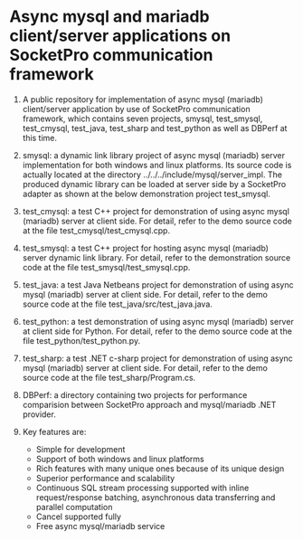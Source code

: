 # Async mysql and mariadb client/server applications on SocketPro communication framework

1. A public repository for implementation of async mysql (mariadb) client/server application by use of SocketPro communication framework, which contains seven projects, smysql, test_smysql, test_cmysql, test_java, test_sharp and test_python as well as DBPerf at this time.

2. smysql: a dynamic link library project of async mysql (mariadb) server implementation for both windows and linux platforms. Its source code is actually located at the directory ../../../include/mysql/server_impl. The produced dynamic library can be loaded at server side by a SocketPro adapter as shown at the below demonstration project test_smysql.

3. test_cmysql: a test C++ project for demonstration of using async mysql (mariadb) server at client side. For detail, refer to the demo source code at the file test_cmysql/test_cmysql.cpp.

4. test_smysql: a test C++ project for hosting async mysql (mariadb) server dynamic link library. For detail, refer to the demonstration source code at the file test_smysql/test_smysql.cpp.

5. test_java: a test Java Netbeans project for demonstration of using async mysql (mariadb) server at client side. For detail, refer to the demo source code at the file test_java/src/test_java.java.

6. test_python: a test demonstration of using async mysql (mariadb) server at client side for Python. For detail, refer to the demo source code at the file test_python/test_python.py.

7. test_sharp: a test .NET c-sharp project for demonstration of using async mysql (mariadb) server at client side. For detail, refer to the demo source code at the file test_sharp/Program.cs.

8. DBPerf: a directory containing two projects for performance comparision between SocketPro approach and mysql/mariadb .NET provider.

9. Key features are:
    - Simple for development
    - Support of both windows and linux platforms
    - Rich features with many unique ones because of its unique design
    - Superior performance and scalability
    - Continuous SQL stream processing supported with inline request/response batching, asynchronous data transferring and parallel computation
    - Cancel supported fully
    - Free async mysql/mariadb service
